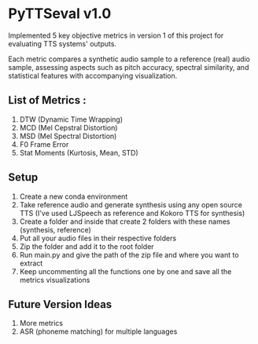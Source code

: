 
# PyTTSeval v1.0

Implemented 5 key objective metrics in version 1 of this project for evaluating TTS systems' outputs. 

Each metric compares a synthetic audio sample to a reference (real) audio sample, assessing aspects such as pitch accuracy, spectral similarity, and statistical features with accompanying visualization. 

## List of Metrics :
1) DTW (Dynamic Time Wrapping)
2) MCD (Mel Cepstral Distortion)
3) MSD (Mel Spectral Distortion)
4) F0 Frame Error
5) Stat Moments (Kurtosis, Mean, STD)


## Setup

1) Create a new conda environment
2) Take reference audio and generate synthesis using any open source TTS (I've used LJSpeech as reference and Kokoro TTS for synthesis)
3) Create a folder and inside that create 2 folders with these names (synthesis, reference)
4) Put all your audio files in their respective folders
5) Zip the folder and add it to the root folder
6) Run main.py and give the path of the zip file and where you want to extract
7) Keep uncommenting all the functions one by one and save all the metrics visualizations

## Future Version Ideas

1) More metrics
2) ASR (phoneme matching) for multiple languages
